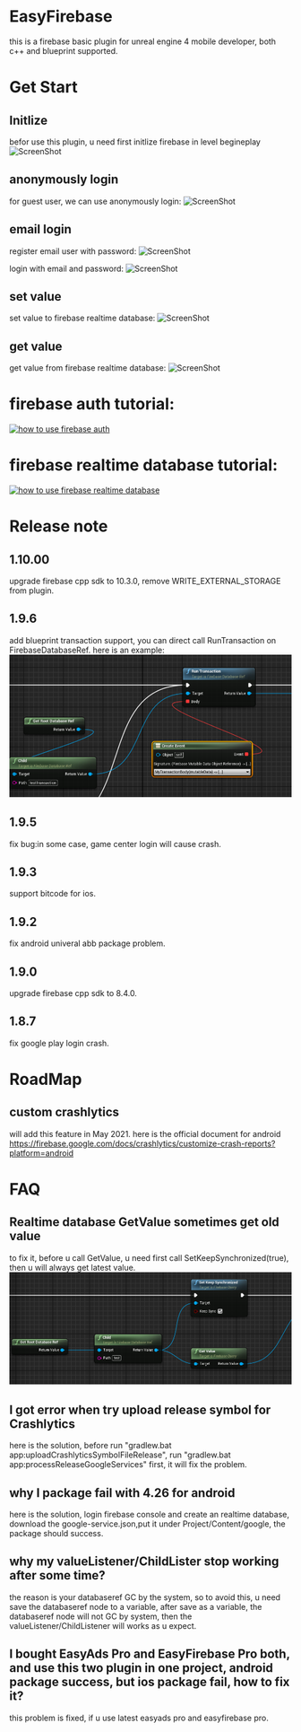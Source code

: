 # EasyFirebase
this is a firebase basic plugin for unreal engine 4 mobile developer, both c++ and blueprint supported.


# Get Start

 ## Initlize
 befor use this plugin, u need first initlize firebase in level begineplay
 ![ScreenShot](img/initlize.PNG)

 ## anonymously login
 for guest user, we can use anonymously login:
 ![ScreenShot](img/anonymously.PNG)

 ## email login
 register email user with password:
 ![ScreenShot](img/create_email_user.PNG)
 
 login with email and password:
 ![ScreenShot](img/loginemailuser.PNG)

 ## set value
 set value to firebase realtime database:
  ![ScreenShot](img/setvalue.PNG)

 ## get value
 get value from firebase realtime database:
  ![ScreenShot](img/readvalue.PNG)


# firebase auth tutorial:
[![how to use firebase auth](https://i.ytimg.com/vi/10d-iv9P6Jk/hqdefault.jpg?sqp=-oaymwEZCNACELwBSFXyq4qpAwsIARUAAIhCGAFwAQ==&rs=AOn4CLDV22XRSmrQsG8bx0XYITL7P83frg)](https://youtu.be/10d-iv9P6Jk)

# firebase realtime database tutorial:
[![how to use firebase realtime database](https://i.ytimg.com/vi/5aQ6J3tj3CU/hqdefault.jpg?sqp=-oaymwEZCNACELwBSFXyq4qpAwsIARUAAIhCGAFwAQ==&rs=AOn4CLApWT56tCHFuqmGY3cH3G6W9PL1Ww)](https://youtu.be/5aQ6J3tj3CU)


# Release note
## 1.10.00
 upgrade firebase cpp sdk to 10.3.0, remove WRITE_EXTERNAL_STORAGE from plugin.

## 1.9.6
  add blueprint transaction support, you can direct call RunTransaction on FirebaseDatabaseRef.
  here is an example:![ScreenShot](img/trasaction.PNG)
  
## 1.9.5
fix bug:in some case, game center login will cause crash.

## 1.9.3
support bitcode for ios.

## 1.9.2
 fix android univeral abb package problem.

## 1.9.0
 upgrade firebase cpp sdk to 8.4.0.
 
## 1.8.7
fix google play login crash.

# RoadMap

## custom crashlytics
 will add this feature in May 2021. here is the official document for android https://firebase.google.com/docs/crashlytics/customize-crash-reports?platform=android

# FAQ

## Realtime database GetValue sometimes get old value
  to fix it, before u call GetValue, u need first call SetKeepSynchronized(true), then u will always get latest value.
  ![ScreenShot](img/get_latest_value.png)

## I got error when try upload release symbol for Crashlytics
  here is the solution, before run "gradlew.bat app:uploadCrashlyticsSymbolFileRelease", run "gradlew.bat app:processReleaseGoogleServices" first,
  it will fix the problem.

## why I package fail with 4.26 for android
  here is the solution, login firebase console and create an realtime database, download the google-service.json,put it under Project/Content/google,
  the package should success.

## why my valueListener/ChildLister stop working after some time?
 the reason is your databaseref GC by the system, so to avoid this, u need save the databaseref node to a variable,
 after save as a variable, the databaseref node will not GC by system, then the valueListener/ChildListener will works as u expect.
 
## I bought EasyAds Pro and EasyFirebase Pro both, and use this two plugin in one project, android package success, but ios package fail, how to fix it?
 this problem is fixed, if u use latest easyads pro and easyfirebase pro.

  


